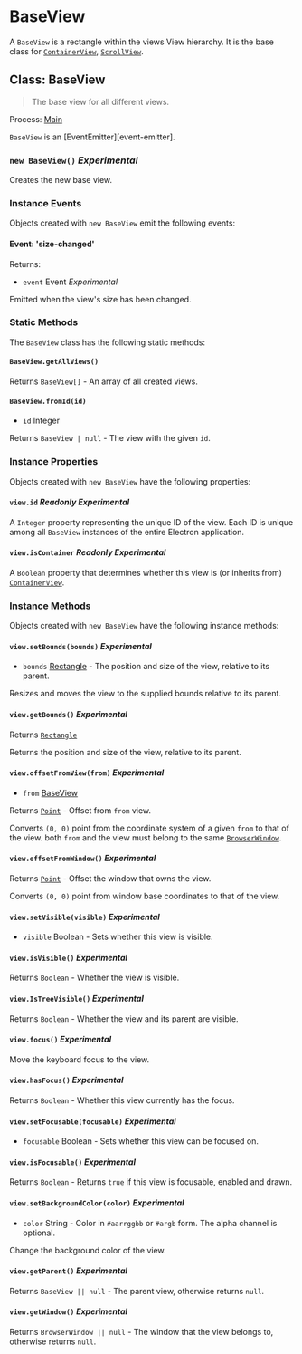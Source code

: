 # BaseView

A `BaseView` is a rectangle within the views View hierarchy. It is the base
class for [`ContainerView`](container-view.md), [`ScrollView`](scroll-view.md).

## Class: BaseView

> The base view for all different views.

Process: [Main](../glossary.md#main-process)

`BaseView` is an [EventEmitter][event-emitter].

### `new BaseView()` _Experimental_

Creates the new base view.

### Instance Events

Objects created with `new BaseView` emit the following events:

#### Event: 'size-changed'

Returns:

* `event` Event _Experimental_

Emitted when the view's size has been changed.

### Static Methods

The `BaseView` class has the following static methods:

#### `BaseView.getAllViews()`

Returns `BaseView[]` - An array of all created views.

#### `BaseView.fromId(id)`

* `id` Integer

Returns `BaseView | null` - The view with the given `id`.

### Instance Properties

Objects created with `new BaseView` have the following properties:

#### `view.id` _Readonly_ _Experimental_

A `Integer` property representing the unique ID of the view. Each ID is unique among all `BaseView` instances of the entire Electron application.

#### `view.isContainer` _Readonly_ _Experimental_

A `Boolean` property that determines whether this view is (or inherits from) [`ContainerView`](container-view.md).

### Instance Methods

Objects created with `new BaseView` have the following instance methods:

#### `view.setBounds(bounds)` _Experimental_

* `bounds` [Rectangle](structures/rectangle.md) - The position and size of the view, relative to its parent.

Resizes and moves the view to the supplied bounds relative to its parent.

#### `view.getBounds()` _Experimental_

Returns [`Rectangle`](structures/rectangle.md)

Returns the position and size of the view, relative to its parent.

#### `view.offsetFromView(from)` _Experimental_

* `from` [BaseView](base-view.md)

Returns [`Point`](structures/point.md) - Offset from `from` view.

Converts `(0, 0)` point from the coordinate system of a given `from` to that of the view.
both `from` and the view must belong to the same [`BrowserWindow`](browser-window.md).

#### `view.offsetFromWindow()` _Experimental_

Returns [`Point`](structures/point.md) - Offset the window that owns the view.

Converts `(0, 0)` point from window base coordinates to that of the view.

#### `view.setVisible(visible)` _Experimental_

* `visible` Boolean - Sets whether this view is visible.

#### `view.isVisible()` _Experimental_

Returns `Boolean` - Whether the view is visible.

#### `view.IsTreeVisible()` _Experimental_

Returns `Boolean` - Whether the view and its parent are visible.

#### `view.focus()` _Experimental_

Move the keyboard focus to the view.

#### `view.hasFocus()` _Experimental_

Returns `Boolean` - Whether this view currently has the focus.

#### `view.setFocusable(focusable)` _Experimental_

* `focusable` Boolean - Sets whether this view can be focused on.

#### `view.isFocusable()` _Experimental_

Returns `Boolean` - Returns `true` if this view is focusable, enabled and drawn.

#### `view.setBackgroundColor(color)` _Experimental_

* `color` String - Color in `#aarrggbb` or `#argb` form. The alpha channel is
  optional.

Change the background color of the view.

#### `view.getParent()` _Experimental_

Returns `BaseView || null` - The parent view, otherwise returns `null`.

#### `view.getWindow()` _Experimental_

Returns `BrowserWindow || null` - The window that the view belongs to, otherwise returns `null`.
